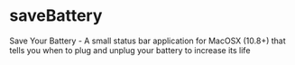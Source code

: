 saveBattery
===========

Save Your Battery - A small status bar application for MacOSX (10.8+) that tells you when to plug and unplug your battery to increase its life
